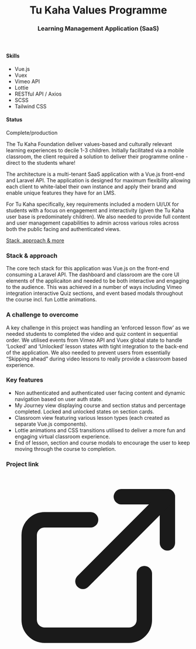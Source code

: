 <header class="project__banner">
<div class="wrapper">
<div class="flex flex-wrap -mx-5 overflow-hidden">
<div class="mt-5 px-5 w-full overflow-hidden lg:w-1/3">
<div class="pt-8">
<h1>

# Tu Kaha Values Programme

</h1>
</div>
<div>
<h3>

### Learning Management Application (SaaS) 

</h3>
</div>
</div>
</div>
</div>
</header>

<section class="project__intro">
<div class="wrapper">
<div class="flex flex-wrap -mx-5 overflow-hidden">
<div class="project__skills">

#### Skills

- Vue.js
- Vuex
- Vimeo API
- Lottie
- RESTful API / Axios
- SCSS  
- Tailwind CSS

<div class="mt-6">
<h4>Status</h4>
<div class="flex items-center">
<p>Complete/production</p>
</div>
</div>
</div>
<div class="project__description">

The Tu Kaha Foundation deliver values-based and culturally relevant learning experiences to decile 1-3 children. Initially facilitated via a mobile classroom, the client required a solution to deliver their programme online - direct to the students whare! 

The architecture is a multi-tenant SaaS application with a Vue.js front-end and Laravel API. The application is designed for maximum flexibility allowing each client to white-label their own instance and apply their brand and enable unique features they have for an LMS. 

For Tu Kaha specifically, key requirements included a modern UI/UX for students with a focus on engagement and interactivity (given the Tu Kaha user base is predominately children). We also needed to provide full content and user management capabilities to admin across various roles across both the public facing and authenticated views.

<a href="#long-description">Stack, approach & more</a>
</div>
</div>
</div>
</section>

<section class="project__mobile__grid">
<div class="wrapper">
<div class="grid gap-20 md:grid-cols-3">
<div class="col-span-1 flex justify-center">
<global-image
  src="tk-values-mobile.png"
  alt="Tu Kaha - Values Programme"
></global-image>
</div>
<div class="col-span-1 flex justify-center">
<global-image
  src="tk-video-mobile.png"
  alt="Tu Kaha - Classroom"
></global-image>
</div>
<div class="col-span-1 flex justify-center">
<global-image
  src="tk-recap-mobile.png"
  alt="Tu Kaha - modal"
></global-image>
</div>
</div>
<div class="col-span-1 flex justify-center">
</div>
</div>
</section>

<section id="long-description" class="project__long__description">
<div class="wrapper">
<div class="flex flex-wrap -mx-5 overflow-hidden">
<div class="project__long__description__title">

### Stack & approach

</div>
<div class="project__long__description__content">

The core tech stack for this application was Vue.js on the front-end consuming a Laravel API. The dashboard and classroom are the core UI elements of the applicaiton and needed to be both interactive and engaging to the audience. This was achieved in a number of ways including Vimeo integration interactive Quiz sections, and event based modals throughout the course incl. fun Lottie animations.

</div>
</div>
<div class="flex flex-wrap -mx-5 overflow-hidden">
<div class="project__long__description__title">

### A challenge to overcome

</div>
<div class="project__long__description__content">

A key challenge in this project was handling an ‘enforced lesson flow’ as we needed students to completed the video and quiz content in sequential order. We utilised events from Vimeo API and Vuex global state to handle ‘Locked’ and ‘Unlocked’ lesson states with tight integration to the back-end of the application. We also needed to prevent users from essentially “Skipping ahead” during video lessons to really provide a classroom based experience. 

</div>
</div>
<div class="flex flex-wrap -mx-5 overflow-hidden">
<div class="project__long__description__title">

### Key features

</div>
<div class="project__long__description__content">

- Non authenticated and authenticated user facing content and dynamic navigation based on user auth state.
- My Journey view displaying course and section status and percentage completed. Locked and unlocked states on section cards.
- Classroom view featuring various lesson types (each created as separate Vue.js components).
- Lottie animations and CSS transitions utilised to deliver a more fun and engaging virtual classroom experience.  
- End of lesson, section and course modals to encourage the user to keep moving through the course to completion.

</div>
</div>
<div class="flex flex-wrap -mx-5 overflow-hidden">
<div class="project__long__description__title">

### Project link

</div>
<div class="project__long__description__content">
<a href="https://tu-kaha.tzu.co.nz/" target="_blank"><svg xmlns="http://www.w3.org/2000/svg" viewBox="0 0 24 24" fill="none" stroke="currentColor" stroke-width="2" stroke-linecap="round" stroke-linejoin="round" class="w-7 h-7"><path d="M18 13v6a2 2 0 0 1-2 2H5a2 2 0 0 1-2-2V8a2 2 0 0 1 2-2h6"></path><polyline points="15 3 21 3 21 9"></polyline><line x1="10" y1="14" x2="21" y2="3"></line></svg></a>
</div>
</div>
</div>
</section>

<section class="project__hero__desktop">
<div class="wrapper">
<global-image
  src="tk-desktop.png"
  alt="Tu Kaha - Dashboard"
></global-image>
</div>
</section>
